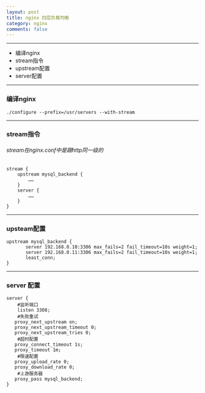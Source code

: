 ```yaml
---
layout: post
title: nginx 四层负载均衡
category: nginx
comments: false
---
```


---

  * 编译nginx 
  * stream指令
  * upstream配置
  * server配置

---

### 编译nginx 

```
./configure --prefix=/usr/servers --with-stream
```
---

### stream指令

###### stream在nginx.conf中是跟http同一级的 

```
stream {
    upstream mysql_backend {
        ……
    }
    server {
        ……
    }
}

```

---

### upsteam配置

```
upstream mysql_backend {
       server 192.168.0.10:3306 max_fails=2 fail_timeout=10s weight=1;
       server 192.168.0.11:3306 max_fails=2 fail_timeout=10s weight=1;
       least_conn;
}

```

---

### server 配置

```
server {
    #监听端口
    listen 3308;
    #失败重试
   proxy_next_upstream on;
   proxy_next_upstream_timeout 0;
   proxy_next_upstream_tries 0;
    #超时配置
   proxy_connect_timeout 1s;
   proxy_timeout 1m;
    #限速配置
   proxy_upload_rate 0;
   proxy_download_rate 0;
    #上游服务器
   proxy_pass mysql_backend;
}
```




